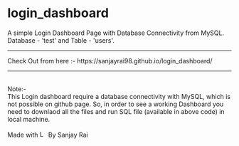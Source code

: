# login_dashboard
A simple Login Dashboard Page with Database Connectivity from MySQL.
Database - 'test' and Table - 'users'. <br>
<hr>
Check Out from here :- https://sanjayrai98.github.io/login_dashboard/
<hr><br>
Note:- <br>
This Login dashboard require a database connectivity with MySQL, which is not possible on github page. So, in order to see a working Dashboard you need to downlaod all the files and run SQL file (available in above code) in local machine.
<br><br>
Made with <img style="display: inline" width="15px" src="https://upload.wikimedia.org/wikipedia/commons/4/42/Love_Heart_SVG.svg" alt="Love"> By Sanjay Rai
